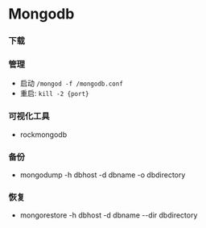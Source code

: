 # Mongodb

### 下载

### 管理
- 启动  `/mongod -f /mongodb.conf`
- 重启: `kill -2 {port}`


### 可视化工具
- rockmongodb


### 备份
 - mongodump -h dbhost -d dbname -o dbdirectory
### 恢复
 - mongorestore -h dbhost -d dbname --dir dbdirectory
